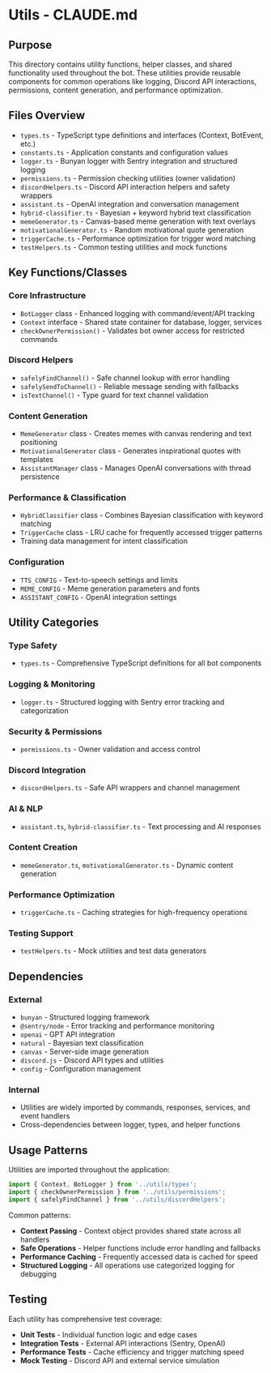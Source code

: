 # Utils - CLAUDE.md

## Purpose
This directory contains utility functions, helper classes, and shared functionality used throughout the bot. These utilities provide reusable components for common operations like logging, Discord API interactions, permissions, content generation, and performance optimization.

## Files Overview
- `types.ts` - TypeScript type definitions and interfaces (Context, BotEvent, etc.)
- `constants.ts` - Application constants and configuration values
- `logger.ts` - Bunyan logger with Sentry integration and structured logging
- `permissions.ts` - Permission checking utilities (owner validation)
- `discordHelpers.ts` - Discord API interaction helpers and safety wrappers
- `assistant.ts` - OpenAI integration and conversation management
- `hybrid-classifier.ts` - Bayesian + keyword hybrid text classification
- `memeGenerator.ts` - Canvas-based meme generation with text overlays
- `motivationalGenerator.ts` - Random motivational quote generation
- `triggerCache.ts` - Performance optimization for trigger word matching
- `testHelpers.ts` - Common testing utilities and mock functions

## Key Functions/Classes

### Core Infrastructure
- `BotLogger` class - Enhanced logging with command/event/API tracking
- `Context` interface - Shared state container for database, logger, services
- `checkOwnerPermission()` - Validates bot owner access for restricted commands

### Discord Helpers
- `safelyFindChannel()` - Safe channel lookup with error handling
- `safelySendToChannel()` - Reliable message sending with fallbacks
- `isTextChannel()` - Type guard for text channel validation

### Content Generation
- `MemeGenerator` class - Creates memes with canvas rendering and text positioning
- `MotivationalGenerator` class - Generates inspirational quotes with templates
- `AssistantManager` class - Manages OpenAI conversations with thread persistence

### Performance & Classification
- `HybridClassifier` class - Combines Bayesian classification with keyword matching
- `TriggerCache` class - LRU cache for frequently accessed trigger patterns
- Training data management for intent classification

### Configuration
- `TTS_CONFIG` - Text-to-speech settings and limits
- `MEME_CONFIG` - Meme generation parameters and fonts
- `ASSISTANT_CONFIG` - OpenAI integration settings

## Utility Categories

### **Type Safety**
- `types.ts` - Comprehensive TypeScript definitions for all bot components

### **Logging & Monitoring**  
- `logger.ts` - Structured logging with Sentry error tracking and categorization

### **Security & Permissions**
- `permissions.ts` - Owner validation and access control

### **Discord Integration**
- `discordHelpers.ts` - Safe API wrappers and channel management

### **AI & NLP**
- `assistant.ts`, `hybrid-classifier.ts` - Text processing and AI responses

### **Content Creation**
- `memeGenerator.ts`, `motivationalGenerator.ts` - Dynamic content generation

### **Performance Optimization**
- `triggerCache.ts` - Caching strategies for high-frequency operations

### **Testing Support**
- `testHelpers.ts` - Mock utilities and test data generators

## Dependencies
### External
- `bunyan` - Structured logging framework
- `@sentry/node` - Error tracking and performance monitoring
- `openai` - GPT API integration
- `natural` - Bayesian text classification
- `canvas` - Server-side image generation
- `discord.js` - Discord API types and utilities
- `config` - Configuration management

### Internal
- Utilities are widely imported by commands, responses, services, and event handlers
- Cross-dependencies between logger, types, and helper functions

## Usage Patterns
Utilities are imported throughout the application:

```typescript
import { Context, BotLogger } from '../utils/types';
import { checkOwnerPermission } from '../utils/permissions';
import { safelyFindChannel } from '../utils/discordHelpers';
```

Common patterns:
- **Context Passing** - Context object provides shared state across all handlers
- **Safe Operations** - Helper functions include error handling and fallbacks  
- **Performance Caching** - Frequently accessed data is cached for speed
- **Structured Logging** - All operations use categorized logging for debugging

## Testing
Each utility has comprehensive test coverage:
- **Unit Tests** - Individual function logic and edge cases
- **Integration Tests** - External API interactions (Sentry, OpenAI)
- **Performance Tests** - Cache efficiency and trigger matching speed
- **Mock Testing** - Discord API and external service simulation